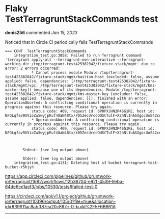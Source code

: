 # Flaky TestTerragruntStackCommands test

**denis256** commented *Jan 15, 2023*

Noticed that in Circle CI periodically fails TestTerragruntStackCommands
```
=== CONT  TestTerragruntStackCommands
    integration_test.go:3858: Failed to run Terragrunt command 'terragrunt apply-all --terragrunt-non-interactive --terragrunt-working-dir /tmp/terragrunt-test425382042/fixture-stack/mgmt' due to error: 2 errors occurred:
        	* Cannot process module Module /tmp/terragrunt-test425382042/fixture-stack/mgmt/bastion-host (excluded: false, assume applied: false, dependencies: [/tmp/terragrunt-test425382042/fixture-stack/mgmt/vpc, /tmp/terragrunt-test425382042/fixture-stack/mgmt/kms-master-key]) because one of its dependencies, Module /tmp/terragrunt-test425382042/fixture-stack/mgmt/kms-master-key (excluded: false, assume applied: false, dependencies: []), finished with an error: OperationAborted: A conflicting conditional operation is currently in progress against this resource. Please try again.
        	status code: 409, request id: 6P0PXJHN2P4SG1RE, host id: NFQLqfav9XVioZw5wyjpRuf4OaN48tx/rD5ZecUrccOdSCTulF+X2hNl1hASXgocUoS42cqRSOI=
        	* OperationAborted: A conflicting conditional operation is currently in progress against this resource. Please try again.
        	status code: 409, request id: 6P0PXJHN2P4SG1RE, host id: NFQLqfav9XVioZw5wyjpRuf4OaN48tx/rD5ZecUrccOdSCTulF+X2hNl1hASXgocUoS42cqRSOI=
        
        
        
        Stdout: (see log output above)
        
        Stderr: (see log output above)
    integration_test.go:4131: Deleting test s3 bucket terragrunt-test-bucket-r5hjyh
```

https://app.circleci.com/pipelines/github/gruntwork-io/terragrunt/1682/workflows/12b38704-e82f-4539-9eba-64de6ce1aef3/jobs/10530/tests#failed-test-0

https://circleci.com/api/v1.1/project/github/gruntwork-io/terragrunt/10396/output/105/0?file=true&allocation-id=639911ac8abff87ea20c867c-0-build%2F5F6BB61A
<br />
***


